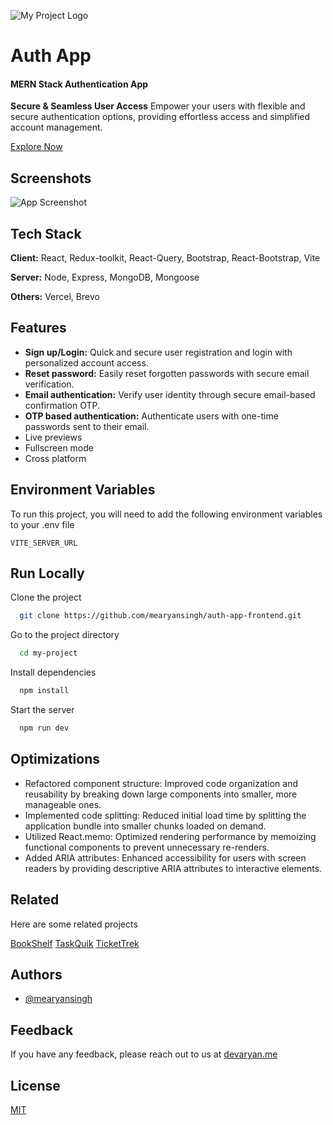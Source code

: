 ![My Project Logo](/auth-app.svg)

# Auth App  
#### MERN Stack Authentication App


**Secure & Seamless User Access**
Empower your users with flexible and secure authentication options, providing effortless access and simplified account management.

[Explore Now](https://mernapp-auth.vercel.app)


## Screenshots

![App Screenshot](https://via.placeholder.com/468x300?text=App+Screenshot+Here)


## Tech Stack

**Client:** React, Redux-toolkit, React-Query, Bootstrap, React-Bootstrap, Vite

**Server:** Node, Express, MongoDB, Mongoose

**Others:** Vercel, Brevo


## Features

- **Sign up/Login:** Quick and secure user registration and login with personalized account access.
- **Reset password:** Easily reset forgotten passwords with secure email verification.
- **Email authentication:** Verify user identity through secure email-based confirmation OTP.
- **OTP based authentication:** Authenticate users with one-time passwords sent to their email.
- Live previews
- Fullscreen mode
- Cross platform


## Environment Variables

To run this project, you will need to add the following environment variables to your .env file

`VITE_SERVER_URL`


    
## Run Locally

Clone the project

```bash
  git clone https://github.com/mearyansingh/auth-app-frontend.git
```

Go to the project directory

```bash
  cd my-project
```

Install dependencies

```bash
  npm install
```

Start the server

```bash
  npm run dev
```


## Optimizations

- Refactored component structure: Improved code organization and reusability by breaking down large components into smaller, more manageable ones.
- Implemented code splitting: Reduced initial load time by splitting the application bundle into smaller chunks loaded on demand.
- Utilized React.memo: Optimized rendering performance by memoizing functional components to prevent unnecessary re-renders.
- Added ARIA attributes: Enhanced accessibility for users with screen readers by providing descriptive ARIA attributes to interactive elements.


## Related

Here are some related projects

[BookShelf](https://github.com/mearyansingh/BookShelf-frontend)
[TaskQuik](https://github.com/mearyansingh/TaskQuik)
[TicketTrek](https://github.com/mearyansingh/TicketTrek)


## Authors

- [@mearyansingh](https://www.github.com/mearyansingh)


## Feedback

If you have any feedback, please reach out to us at [devaryan.me](https://devaryan.me)


## License

[MIT](https://choosealicense.com/licenses/mit/)

